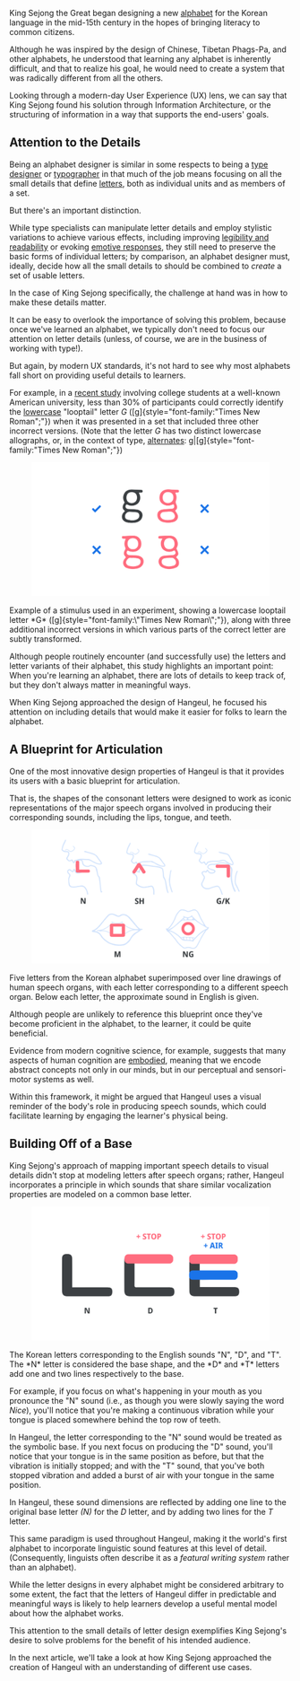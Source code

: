 King Sejong the Great began designing a new [alphabet](/glossary/alphabet) for the Korean language in the mid-15th century in the hopes of bringing literacy to common citizens.

Although he was inspired by the design of Chinese, Tibetan Phags-Pa, and other alphabets, he understood that learning any alphabet is inherently difficult, and that to realize his goal, he would need to create a system that was radically different from all the others.

Looking through a modern-day User Experience (UX) lens, we can say that King Sejong found his solution through Information Architecture, or the structuring of information in a way that supports the end-users' goals.

## Attention to the Details

Being an alphabet designer is similar in some respects to being a [type designer](/glossary/type_designer) or [typographer](/glossary/typographer) in that much of the job means focusing on all the small details that define [letters](/glossary/letters), both as individual units and as members of a set.

But there's an important distinction.

While type specialists can manipulate letter details and employ stylistic variations to achieve various effects, including improving [legibility and readability](/glossary/legibility_readability) or evoking [emotive responses](https://fonts.google.com/knowledge/choosing_type/emotive_considerations_for_choosing_typefaces), they still need to preserve the basic forms of individual letters; by comparison, an alphabet designer must, ideally, decide how all the small details to should be combined to *create* a set of usable letters.

In the case of King Sejong specifically, the challenge at hand was in how to make these details matter.

It can be easy to overlook the importance of solving this problem, because once we've learned an alphabet, we typically don't need to focus our attention on letter details (unless, of course, we are in the business of working with type!).

But again, by modern UX standards, it's not hard to see why most alphabets fall short on providing useful details to learners.

For example, in a [recent study](https://psycnet.apa.org/record/2018-13691-001) involving college students at a well-known American university, less than 30% of participants could correctly identify the [lowercase](/glossary/uppercase_lowercase) "looptail" letter *G* ([g]{style="font-family:\"Times New Roman\";"}) when it was presented in a set that included three other incorrect versions. (Note that the letter *G* has two distinct lowercase allographs, or, in the context of type, [alternates](/glossary/alternates): g\|[g]{style="font-family:\"Times New Roman\";"})

<figure>

![Correct and incorrect versions of a lowercase looptail letter G.](images/hangeul_3_fig_1.svg)

</figure>
<figcaption>Example of a stimulus used in an experiment, showing a lowercase looptail letter *G* ([g]{style="font-family:\"Times New Roman\";"}), along with three additional incorrect versions in which various parts of the correct letter are subtly transformed.</figcaption>

Although people routinely encounter (and successfully use) the letters and letter variants of their alphabet, this study highlights an important point: When you're learning an alphabet, there are lots of details to keep track of, but they don't always matter in meaningful ways.

When King Sejong approached the design of Hangeul, he focused his attention on including details that would make it easier for folks to learn the alphabet.

## A Blueprint for Articulation

One of the most innovative design properties of Hangeul is that it provides its users with a basic blueprint for articulation.

That is, the shapes of the consonant letters were designed to work as iconic representations of the major speech organs involved in producing their corresponding sounds, including the lips, tongue, and teeth.

<figure>

![Korean letters and their relevant speech organs.](images/hangeul_3_fig_2.svg)

</figure>
<figcaption>Five letters from the Korean alphabet superimposed over line drawings of human speech organs, with each letter corresponding to a different speech organ. Below each letter, the approximate sound in English is given.</figcaption>

Although people are unlikely to reference this blueprint once they've become proficient in the alphabet, to the learner, it could be quite beneficial.

Evidence from modern cognitive science, for example, suggests that many aspects of human cognition are [embodied](https://en.wikipedia.org/wiki/Embodied_cognition), meaning that we encode abstract concepts not only in our minds, but in our perceptual and sensori-motor systems as well.

Within this framework, it might be argued that Hangeul uses a visual reminder of the body's role in producing speech sounds, which could facilitate learning by engaging the learner's physical being.

## Building Off of a Base

King Sejong's approach of mapping important speech details to visual details didn't stop at modeling letters after speech organs; rather, Hangeul incorporates a principle in which sounds that share similar vocalization properties are modeled on a common base letter.

<figure>

![Three Korean letter from one base letter.](images/thumbnail.svg)

</figure>
<figcaption>The Korean letters corresponding to the English sounds "N", "D", and "T". The *N* letter is considered the base shape, and the *D* and *T* letters add one and two lines respectively to the base.</figcaption>

For example, if you focus on what's happening in your mouth as you pronounce the "N" sound (i.e., as though you were slowly saying the word *Nice*), you'll notice that you're making a continuous vibration while your tongue is placed somewhere behind the top row of teeth.

In Hangeul, the letter corresponding to the "N" sound would be treated as the symbolic base. If you next focus on producing the "D" sound, you'll notice that your tongue is in the same position as before, but that the vibration is initially stopped; and with the "T" sound, that you've both stopped vibration and added a burst of air with your tongue in the same position.

In Hangeul, these sound dimensions are reflected by adding one line to the original base letter *(N)* for the *D* letter, and by adding two lines for the *T* letter.

This same paradigm is used throughout Hangeul, making it the world's first alphabet to incorporate linguistic sound features at this level of detail. (Consequently, linguists often describe it as a *featural writing system* rather than an alphabet).

While the letter designs in every alphabet might be considered arbitrary to some extent, the fact that the letters of Hangeul differ in predictable and meaningful ways is likely to help learners develop a useful mental model about how the alphabet works.

This attention to the small details of letter design exemplifies King Sejong's desire to solve problems for the benefit of his intended audience.

In the next article, we'll take a look at how King Sejong approached the creation of Hangeul with an understanding of different use cases.
